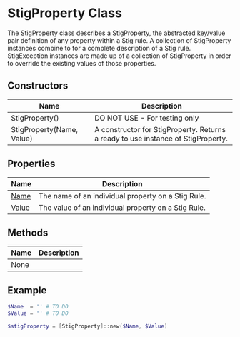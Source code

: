 # StigProperty Class

The StigProperty class describes a StigProperty, the abstracted key/value pair definition of any property within a Stig rule. A collection of StigProperty instances combine to for a complete description of a Stig rule. StigException instances are made up of a collection of StigProperty in order to override the existing values of those properties.

## Constructors

| Name | Description |
|-|-|
| StigProperty() | DO NOT USE - For testing only |
| StigProperty(Name, Value) | A constructor for StigProperty. Returns a ready to use instance of StigProperty. |

## Properties

| Name | Description |
|-|-|
| [Name](https://docs.microsoft.com/en-us/dotnet/api/system.string?view=netframework-4.7.1) | The name of an individual property on a Stig Rule. |
| [Value](https://docs.microsoft.com/en-us/dotnet/api/system.string?view=netframework-4.7.1) | The value of an individual property on a Stig Rule. |

## Methods

| Name | Description |
|-|-|
| None | |

## Example

```PowerShell
$Name  = '' # TO DO
$Value = '' # TO DO

$stigProperty = [StigProperty]::new($Name, $Value)
```

